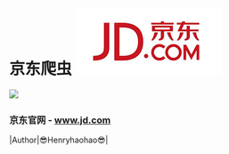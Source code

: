 # 京东爬虫 ![enter image description here](logo.jpg)
![](https://img.shields.io/badge/Python-3.6.3-green.svg)
### 京东官网 - www.jd.com
|Author|:sunglasses:Henryhaohao:sunglasses:|
